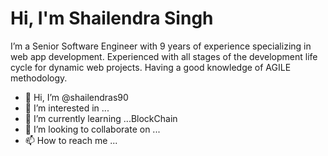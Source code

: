 # Hi, I'm Shailendra Singh

I’m a Senior Software Engineer with 9 years of experience specializing in web app development. Experienced with all stages of the development life cycle for dynamic web projects. Having a good knowledge of AGILE methodology.

- 👋 Hi, I’m @shailendras90
- 👀 I’m interested in ...
- 🌱 I’m currently learning ...BlockChain
- 💞️ I’m looking to collaborate on ...
- 📫 How to reach me ...

